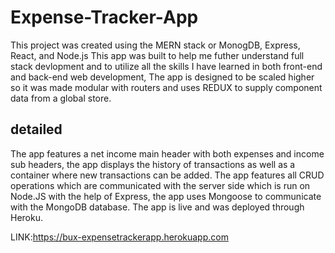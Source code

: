 # Expense-Tracker-App
This project was created using the MERN stack or MonogDB, Express, React, and Node.js
This app was built to help me futher understand full stack devlopment and to utilize all the skills I have learned in both front-end and back-end web development, The app is designed to be scaled higher so it was made modular with routers and uses REDUX to supply component data from a global store.

## detailed
The app features a net income main header with both expenses and income sub headers, the app displays the history of transactions as well as a container where new transactions can be added. The app features all CRUD operations which are communicated with the server side which is run on Node.JS with the help of Express, the app uses Mongoose to communicate with the MongoDB database. The app is live and was deployed through Heroku.

LINK:https://bux-expensetrackerapp.herokuapp.com
